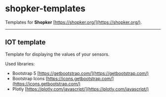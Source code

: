 # shopker-templates

Templates for **Shopker** [https://shopker.org/](https://shopker.org/).

---

## IOT template

Template for displaying the values of your sensors.

Used libraries:
- Bootstrap 5 [https://getbootstrap.com/](https://getbootstrap.com/)
- Bootstrap Icons [https://icons.getbootstrap.com/](https://icons.getbootstrap.com/)
- Plotly [https://plotly.com/javascript/](https://plotly.com/javascript/)
